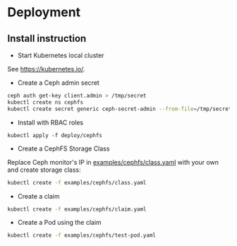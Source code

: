 # Deployment

## Install instruction

* Start Kubernetes local cluster

See https://kubernetes.io/.

* Create a Ceph admin secret

```bash
ceph auth get-key client.admin > /tmp/secret
kubectl create ns cephfs
kubectl create secret generic ceph-secret-admin --from-file=/tmp/secret --namespace=cephfs
```

* Install with RBAC roles

```
kubectl apply -f deploy/cephfs
```

* Create a CephFS Storage Class

Replace Ceph monitor's IP in [examples/cephfs/class.yaml](class.yaml) with your own and create storage class:

```bash
kubectl create -f examples/cephfs/class.yaml
```

* Create a claim

```bash
kubectl create -f examples/cephfs/claim.yaml
```

* Create a Pod using the claim

```bash
kubectl create -f examples/cephfs/test-pod.yaml
```

